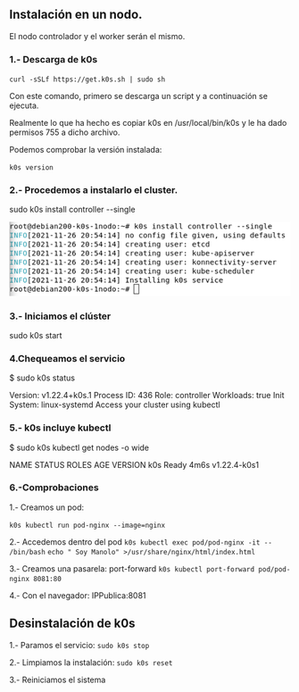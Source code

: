 ## Instalación en un nodo.

El nodo controlador y el worker serán el mismo.

### 1.- Descarga de k0s

`curl -sSLf https://get.k0s.sh | sudo sh`

Con este comando, primero se descarga un script y a continuación se ejecuta.

Realmente lo que ha hecho es copiar k0s en /usr/local/bin/k0s y le ha dado permisos 755 a dicho archivo.

Podemos comprobar la versión instalada:

`k0s version`

### 2.- Procedemos a instalarlo el cluster.

sudo k0s install controller --single

<img src="https://github.com/mftienda/K0s/raw/main/img/cluster-1nodo.png" alt="cluster-1nodo" />




### 3.- Iniciamos el clúster

sudo k0s start

### 4.Chequeamos el servicio

$ sudo k0s status

Version: v1.22.4+k0s.1
Process ID: 436
Role: controller
Workloads: true
Init System: linux-systemd
Access your cluster using kubectl

### 5.- k0s incluye kubectl

$ sudo k0s kubectl get nodes -o wide

NAME   STATUS   ROLES    AGE    VERSION
k0s    Ready    <none>   4m6s   v1.22.4-k0s1

### 6.-Comprobaciones
 
1.- Creamos un pod:

  `k0s kubectl run pod-nginx --image=nginx`
 
2.- Accedemos dentro del pod
  `k0s kubectl exec pod/pod-nginx -it -- /bin/bash`
  `echo " Soy Manolo" >/usr/share/nginx/html/index.html`

3.- Creamos una pasarela: port-forward
   `k0s kubectl port-forward pod/pod-nginx 8081:80`
 
4.- Con el navegador: IPPublica:8081
  
## Desinstalación de k0s
    
1.- Paramos el servicio:
`sudo k0s stop`

2.- Limpiamos la instalación:
`sudo k0s reset`

3.- Reiniciamos el sistema
  
